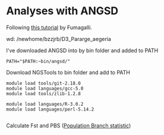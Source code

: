 # Analyses with ANGSD

Following [this tutorial](https://github.com/mfumagalli/ngsTools/blob/master/TUTORIAL.md) by Fumagalli. 

wd: 
/newhome/bzzjrb/D3_Pararge_aegeria


I've downloaded ANGSD into by bin folder and added to PATH
```
PATH="$PATH:~bin/angsd/"

```

Download NGSTools to bin folder and add to PATH
```
module load tools/git-2.18.0
module load languages/gcc-5.0
module load tools/zlib-1.2.8

module load languages/R-3.0.2
module load languages/perl-5.14.2


```


Calculate Fst and PBS ([Population Branch statistic](https://www.biostars.org/p/297337/))


